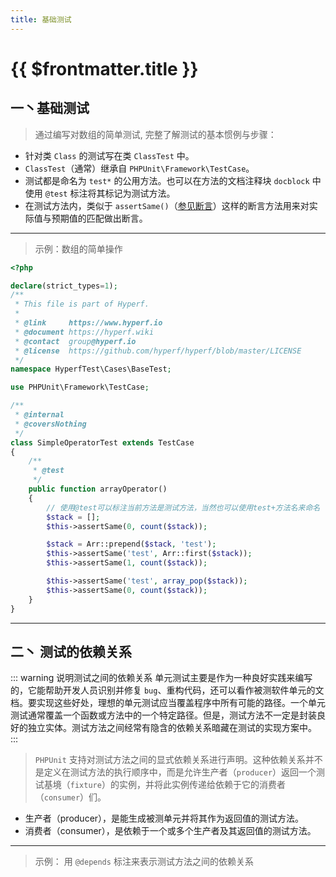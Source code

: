 ```yaml
---
title: 基础测试
---
```


# {{ $frontmatter.title }}

## 一丶基础测试

> 通过编写对数组的简单测试, 完整了解测试的基本惯例与步骤：

- 针对类 `Class` 的测试写在类 `ClassTest` 中。
- `ClassTest`（通常）继承自 `PHPUnit\Framework\TestCase`。
- 测试都是命名为 `test*` 的公用方法。也可以在方法的文档注释块 `docblock` 中使用 `@test` 标注将其标记为测试方法。
- 在测试方法内，类似于 `assertSame()`（[参见断言](mock.md)）这样的断言方法用来对实际值与预期值的匹配做出断言。

---

> 示例：数组的简单操作

```php
<?php

declare(strict_types=1);
/**
 * This file is part of Hyperf.
 *
 * @link     https://www.hyperf.io
 * @document https://hyperf.wiki
 * @contact  group@hyperf.io
 * @license  https://github.com/hyperf/hyperf/blob/master/LICENSE
 */
namespace HyperfTest\Cases\BaseTest;

use PHPUnit\Framework\TestCase;

/**
 * @internal
 * @coversNothing
 */
class SimpleOperatorTest extends TestCase
{
    /**
     * @test
     */
    public function arrayOperator()
    {
        // 使用@test可以标注当前方法是测试方法，当然也可以使用test+方法名来命名
        $stack = [];
        $this->assertSame(0, count($stack));

        $stack = Arr::prepend($stack, 'test');
        $this->assertSame('test', Arr::first($stack));
        $this->assertSame(1, count($stack));

        $this->assertSame('test', array_pop($stack));
        $this->assertSame(0, count($stack));
    }
}

```

---

## 二丶 测试的依赖关系

::: warning 说明测试之间的依赖关系
单元测试主要是作为一种良好实践来编写的，它能帮助开发人员识别并修复 `bug`、重构代码，还可以看作被测软件单元的文档。要实现这些好处，理想的单元测试应当覆盖程序中所有可能的路径。一个单元测试通常覆盖一个函数或方法中的一个特定路径。但是，测试方法不一定是封装良好的独立实体。测试方法之间经常有隐含的依赖关系暗藏在测试的实现方案中。
:::

> `PHPUnit` 支持对测试方法之间的显式依赖关系进行声明。这种依赖关系并不是定义在测试方法的执行顺序中，而是允许生产者（`producer`）返回一个测试基境（`fixture`）的实例，并将此实例传递给依赖于它的消费者（`consumer`）们。
- 生产者（producer），是能生成被测单元并将其作为返回值的测试方法。
- 消费者（consumer），是依赖于一个或多个生产者及其返回值的测试方法。

---

> 示例： 用 `@depends` 标注来表示测试方法之间的依赖关系